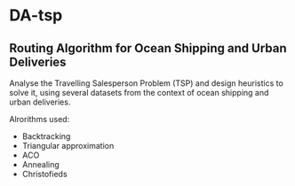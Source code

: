 # DA-tsp

## Routing Algorithm for Ocean Shipping and Urban Deliveries

Analyse the Travelling Salesperson Problem (TSP) and design heuristics to solve it, using several datasets from the context of ocean shipping and urban deliveries. 

Alrorithms used:
* Backtracking 
* Triangular approximation
* ACO
* Annealing
* Christofieds
